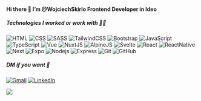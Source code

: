 #### Hi there 👋 I’m @WojciechSkirlo Frontend Developer in Ideo
##### Technologies I worked or work with 🧑‍💻

![HTML](https://img.shields.io/badge/HTML-informational?style=flat-square&logo=html5&logoColor=black&color=e9d5ff)
![CSS](https://img.shields.io/badge/CSS-informational?style=flat-square&logo=css3&logoColor=black&color=e9d5ff)
![SASS](https://img.shields.io/badge/SASS-informational?style=flat-square&logo=SASS&logoColor=black&color=e9d5ff)
![TailwindCSS](https://img.shields.io/badge/TailwindCSS-informational?style=flat-square&logo=tailwindcss&logoColor=black&color=e9d5ff)
![Bootstrap](https://img.shields.io/badge/Bootstrap-informational?style=flat-square&logo=bootstrap&logoColor=black&color=e9d5ff)
![JavaScript](https://img.shields.io/badge/JavaScript-informational?style=flat-square&logo=javascript&logoColor=black&color=e9d5ff)
![TypeScript](https://img.shields.io/badge/TypeScript-informational?style=flat-square&logo=typescript&logoColor=black&color=e9d5ff)
![Vue](https://img.shields.io/badge/Vue-informational?style=flat-square&logo=vuedotjs&logoColor=black&color=e9d5ff)
![NuxtJS](https://img.shields.io/badge/Nuxt-informational?style=flat-square&logo=Nuxt.js&logoColor=black&color=e9d5ff)
![AlpineJS](https://img.shields.io/badge/AlpineJS-informational?style=flat-square&logo=Alpine.js&logoColor=black&color=e9d5ff)
![Svelte](https://img.shields.io/badge/Svelte-informational?style=flat-square&logo=svelte&logoColor=black&color=e9d5ff)
![React](https://img.shields.io/badge/React-61DAFB?style=flat-square&logo=react&logoColor=black&color=e9d5ff)
![ReactNative](https://img.shields.io/badge/React_Native-61DAFB?style=flat-square&logo=react&logoColor=black&color=e9d5ff)
![Next](https://img.shields.io/badge/Next-61DAFB?style=flat-square&logo=next.js&logoColor=black&color=e9d5ff)
![Expo](https://img.shields.io/badge/Expo-61DAFB?style=flat-square&logo=expo&logoColor=black&color=e9d5ff)
![Nodejs](https://img.shields.io/badge/Nodejs-61DAFB?style=flat-square&logo=Node.js&logoColor=black&color=e9d5ff)
![Express](https://img.shields.io/badge/Express-61DAFB?style=flat-square&logo=Express&logoColor=black&color=e9d5ff)
![Git](https://img.shields.io/badge/Git-informational?style=flat-square&logo=git&logoColor=black&color=e9d5ff)
![GitHub](https://img.shields.io/badge/GitHub-informational?style=flat-square&logo=github&logoColor=black&color=e9d5ff)

##### DM if you want 💬
[![Gmail](https://img.shields.io/badge/Gmail-informational?style=flat-square&logo=gmail&logoColor=black&color=e9d5ff)](mailto:wojciechskiro@gmail.com)
[![LinkedIn](https://img.shields.io/badge/LinkedIn-informational?style=flat-square&logo=linkedin&logoColor=black&color=e9d5ff)](https://www.linkedin.com/in/wojciech-skir%C5%82o-54861b213/)


![](https://komarev.com/ghpvc/?username=WojciechSkirlo&color=grey&style=flat-square)

